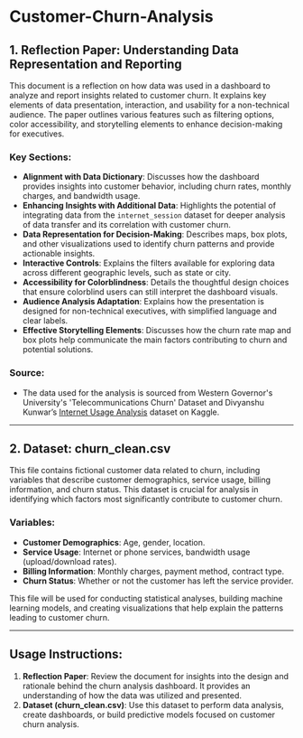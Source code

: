# Customer-Churn-Analysis

## 1. Reflection Paper: Understanding Data Representation and Reporting

This document is a reflection on how data was used in a dashboard to analyze and report insights related to customer churn. It explains key elements of data presentation, interaction, and usability for a non-technical audience. The paper outlines various features such as filtering options, color accessibility, and storytelling elements to enhance decision-making for executives.

### Key Sections:
- **Alignment with Data Dictionary**: Discusses how the dashboard provides insights into customer behavior, including churn rates, monthly charges, and bandwidth usage.
- **Enhancing Insights with Additional Data**: Highlights the potential of integrating data from the `internet_session` dataset for deeper analysis of data transfer and its correlation with customer churn.
- **Data Representation for Decision-Making**: Describes maps, box plots, and other visualizations used to identify churn patterns and provide actionable insights.
- **Interactive Controls**: Explains the filters available for exploring data across different geographic levels, such as state or city.
- **Accessibility for Colorblindness**: Details the thoughtful design choices that ensure colorblind users can still interpret the dashboard visuals.
- **Audience Analysis Adaptation**: Explains how the presentation is designed for non-technical executives, with simplified language and clear labels.
- **Effective Storytelling Elements**: Discusses how the churn rate map and box plots help communicate the main factors contributing to churn and potential solutions.

### Source:
- The data used for the analysis is sourced from Western Governor's University's 'Telecommunications Churn' Dataset and Divyanshu Kunwar’s [Internet Usage Analysis](https://www.kaggle.com/datasets/divyanshukunwar/internet-usage-analysis?resource=download) dataset on Kaggle.

---

## 2. Dataset: churn_clean.csv

This file contains fictional customer data related to churn, including variables that describe customer demographics, service usage, billing information, and churn status. This dataset is crucial for analysis in identifying which factors most significantly contribute to customer churn.

### Variables:
- **Customer Demographics**: Age, gender, location.
- **Service Usage**: Internet or phone services, bandwidth usage (upload/download rates).
- **Billing Information**: Monthly charges, payment method, contract type.
- **Churn Status**: Whether or not the customer has left the service provider.

This file will be used for conducting statistical analyses, building machine learning models, and creating visualizations that help explain the patterns leading to customer churn.

---

## Usage Instructions:
1. **Reflection Paper**: Review the document for insights into the design and rationale behind the churn analysis dashboard. It provides an understanding of how the data was utilized and presented.
2. **Dataset (churn_clean.csv)**: Use this dataset to perform data analysis, create dashboards, or build predictive models focused on customer churn analysis.
